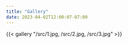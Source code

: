 ```yaml
---
title: "Gallery"
date: 2023-04-02T12:00:07-07:00
---
```


{{< gallery "/src/1.jpg, /src/2.jpg, /src/3.jpg" >}}

